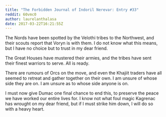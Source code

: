 ```yaml
---
title: "The Forbidden Journal of Indoril Nerevar: Entry #33"
reddit: 60vmc0
author: laurelanthalasa
date: 2017-03-22T16:21:55Z
---
```


The Nords have been spotted by the Velothi tribes to the Northwest, and their scouts report that Voryn is with them.  I do not know what this means, but I have no choice but to trust in my dear friend.

The Great Houses have mustered their armies, and the tribes have sent their finest warriors to serve.  All is ready.

There are rumours of Orcs on the move, and even the Khajiit traders have all seemed to retreat and gather together on their own.  I am unsure of whose side they are on.  I am unsure as to whose side anyone is on.

I must now give Dumac one final chance to end this, to preserve the peace we have worked our entire lives for.  I know not what foul magic Kagrenac has wrought on my dear friend, but if I must strike him down, I will do so with a heavy heart.
